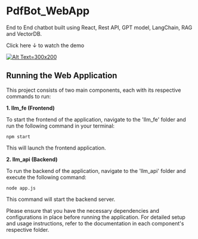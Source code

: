 # PdfBot_WebApp
End to End chatbot built using React, Rest API, GPT model, LangChain, RAG and VectorDB.

Click here &darr; to watch the demo

[![Alt Text=300x200](https://github.com/NivedhaBalakrishnan/PdfBot_WebApp/assets/50318272/b659058e-f743-4482-98cc-ffefcd8088df)](https://youtu.be/v2zfz-iGc80?si=PGO8MeghXWcymcfV/)


## Running the Web Application

This project consists of two main components, each with its respective commands to run:

**1. llm_fe (Frontend)**

To start the frontend of the application, navigate to the 'llm_fe' folder and run the following command in your terminal:

```shell
npm start
```

This will launch the frontend application.

**2. llm_api (Backend)**

To run the backend of the application, navigate to the 'llm_api' folder and execute the following command:

``` shell
node app.js
```

This command will start the backend server.

Please ensure that you have the necessary dependencies and configurations in place before running the application. For detailed setup and usage instructions, refer to the documentation in each component's respective folder.
